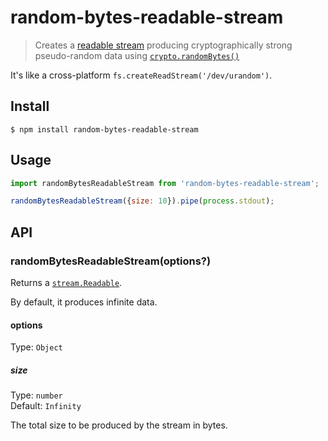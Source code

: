 # random-bytes-readable-stream

> Creates a [readable stream](https://nodejs.org/api/stream.html#stream_readable_streams) producing cryptographically strong pseudo-random data using [`crypto.randomBytes()`](https://nodejs.org/api/crypto.html#crypto_crypto_randombytes_size_callback)

It's like a cross-platform `fs.createReadStream('/dev/urandom')`.

## Install

```
$ npm install random-bytes-readable-stream
```

## Usage

```js
import randomBytesReadableStream from 'random-bytes-readable-stream';

randomBytesReadableStream({size: 10}).pipe(process.stdout);
```

## API

### randomBytesReadableStream(options?)

Returns a [`stream.Readable`](https://nodejs.org/api/stream.html#stream_readable_streams).

By default, it produces infinite data.

#### options

Type: `Object`

##### size

Type: `number`\
Default: `Infinity`

The total size to be produced by the stream in bytes.
